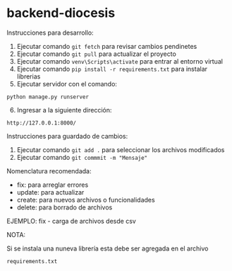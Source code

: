 # backend-diocesis

Instrucciones para desarrollo:

1. Ejecutar comando `git fetch` para revisar cambios pendinetes
2. Ejecutar comando `git pull` para actualizar el proyecto
3. Ejecutar comando `venv\Scripts\activate` para entrar al entorno virtual
4. Ejecutar comando `pip install -r requirements.txt` para instalar librerias
5. Ejecutar servidor con el comando:
```
python manage.py runserver
```

6. Ingresar a la siguiente dirección:
```
http://127.0.0.1:8000/
```

Instrucciones para guardado de cambios:

1. Ejecutar comando ``git add .`` para seleccionar los archivos modificados
2. Ejecutar comando ``git commmit -m "Mensaje"``

Nomenclatura recomendada:

- fix: para arreglar errores
- update: para actualizar
- create: para nuevos archivos o funcionalidades
- delete: para borrado de archivos

EJEMPLO: fix - carga de archivos desde csv

NOTA:

Si se instala una nuneva librería esta debe ser agregada en el archivo
```
requirements.txt
```


